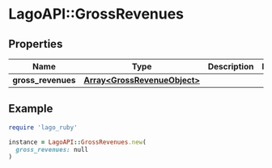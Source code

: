 # LagoAPI::GrossRevenues

## Properties

| Name | Type | Description | Notes |
| ---- | ---- | ----------- | ----- |
| **gross_revenues** | [**Array&lt;GrossRevenueObject&gt;**](GrossRevenueObject.md) |  |  |

## Example

```ruby
require 'lago_ruby'

instance = LagoAPI::GrossRevenues.new(
  gross_revenues: null
)
```

